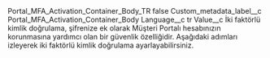 <?xml version="1.0" encoding="UTF-8"?>
<CustomMetadata xmlns="http://soap.sforce.com/2006/04/metadata" xmlns:xsi="http://www.w3.org/2001/XMLSchema-instance" xmlns:xsd="http://www.w3.org/2001/XMLSchema">
    <label>Portal_MFA_Activation_Container_Body_TR</label>
    <protected>false</protected>
    <values>
        <field>Custom_metadata_label__c</field>
        <value xsi:type="xsd:string">Portal_MFA_Activation_Container_Body</value>
    </values>
    <values>
        <field>Language__c</field>
        <value xsi:type="xsd:string">tr</value>
    </values>
    <values>
        <field>Value__c</field>
        <value xsi:type="xsd:string">İki faktörlü kimlik doğrulama, şifrenize ek olarak Müşteri Portalı hesabınızın korunmasına yardımcı olan bir güvenlik özelliğidir. Aşağıdaki adımları izleyerek iki faktörlü kimlik doğrulama ayarlayabilirsiniz.</value>
    </values>
</CustomMetadata>
